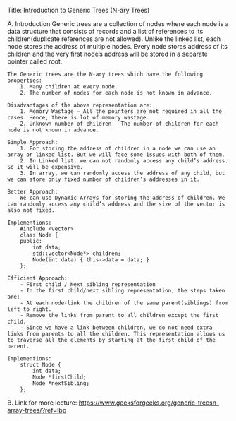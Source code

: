 Title: Introduction to Generic Trees (N-ary Trees)

A. Introduction
    Generic trees are a collection of nodes where each node is a data structure that consists of records and a list of references to its children(duplicate references are not allowed). Unlike the linked list, each node stores the address of multiple nodes. Every node stores address of its children and the very first node’s address will be stored in a separate pointer called root.
    
    The Generic trees are the N-ary trees which have the following properties: 
        1. Many children at every node.
        2. The number of nodes for each node is not known in advance.
    
    Disadvantages of the above representation are: 
        1. Memory Wastage – All the pointers are not required in all the cases. Hence, there is lot of memory wastage.
        2. Unknown number of children – The number of children for each node is not known in advance.

    Simple Approach: 
        1. For storing the address of children in a node we can use an array or linked list. But we will face some issues with both of them.
        2. In Linked list, we can not randomly access any child’s address. So it will be expensive.
        3. In array, we can randomly access the address of any child, but we can store only fixed number of children’s addresses in it.

    Better Approach:
        We can use Dynamic Arrays for storing the address of children. We can randomly access any child’s address and the size of the vector is also not fixed.

    Implementions:
        #include <vector> 
        class Node { 
        public: 
            int data; 
            std::vector<Node*> children; 
            Node(int data) { this->data = data; } 
        }; 

    Efficient Approach:  
        - First child / Next sibling representation
        - In the first child/next sibling representation, the steps taken are: 
        - At each node-link the children of the same parent(siblings) from left to right.
        - Remove the links from parent to all children except the first child.
        - Since we have a link between children, we do not need extra links from parents to all the children. This representation allows us to traverse all the elements by starting at the first child of the parent.

    Implementions:
        struct Node { 
            int data; 
            Node *firstChild; 
            Node *nextSibling; 
        };

B. Link for more lecture: https://www.geeksforgeeks.org/generic-treesn-array-trees/?ref=lbp  